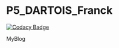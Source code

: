 # P5_DARTOIS_Franck

[![Codacy Badge](https://api.codacy.com/project/badge/Grade/26bcfd3e33d14cae833bc1a5892e4428)](https://app.codacy.com/manual/Franck-Dev/P5_DARTOIS_Franck?utm_source=github.com&utm_medium=referral&utm_content=Franck-Dev/P5_DARTOIS_Franck&utm_campaign=Badge_Grade_Settings)

MyBlog

